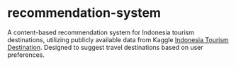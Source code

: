 # recommendation-system
A content-based recommendation system for Indonesia tourism destinations, utilizing publicly available data from Kaggle [Indonesia Tourism Destination](https://www.kaggle.com/datasets/aprabowo/indonesia-tourism-destination). Designed to suggest travel destinations based on user preferences.
